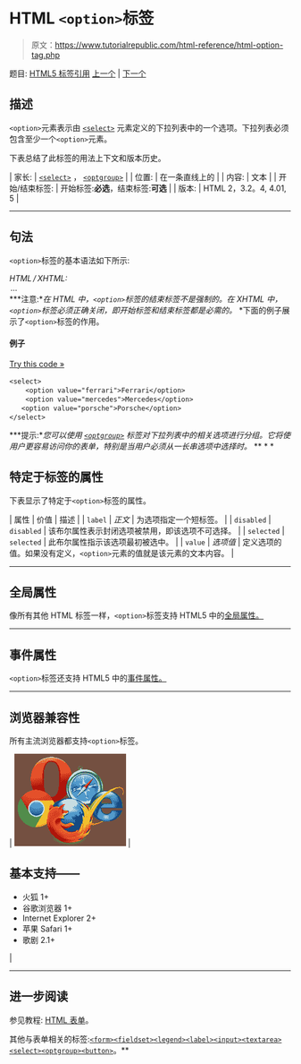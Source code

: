 # HTML `<option>`标签

> 原文：<https://www.tutorialrepublic.com/html-reference/html-option-tag.php>

题目: [HTML5 标签引用](html5-tags.php) [上一个](html-optgroup-tag.php) | [下一个](html5-output-tag.php)

## 描述

`<option>`元素表示由 [`<select>`](html-select-tag.php) 元素定义的下拉列表中的一个选项。下拉列表必须包含至少一个`<option>`元素。

下表总结了此标签的用法上下文和版本历史。

| 家长: | [`<select>`](html-select-tag.php) ， [`<optgroup>`](html-optgroup-tag.php) |
| 位置: | 在一条直线上的 |
| 内容: | 文本 |
| 开始/结束标签: | 开始标签:**必选**，结束标签:**可选** |
| 版本: | HTML 2，3.2。4, 4.01, 5 |

* * *

## 句法

`<option>`标签的基本语法如下所示:

*HTML / XHTML:* <option value="*option-value*"> ... </option> ***注意:**在 HTML 中，`<option>`标签的结束标签不是强制的。在 XHTML 中，`<option>`标签必须正确关闭，即开始标签和结束标签都是必需的。*  *下面的例子展示了`<option>`标签的作用。

#### 例子

[Try this code »](../codelab.php?topic=html&file=option-tag "Try this code using online Editor")

```
<select>
    <option value="ferrari">Ferrari</option>
    <option value="mercedes">Mercedes</option>
   <option value="porsche">Porsche</option>
</select>
```

 ***提示:**您可以使用 [`<optgroup>`](html-optgroup-tag.php) 标签对下拉列表中的相关选项进行分组。它将使用户更容易访问你的表单，特别是当用户必须从一长串选项中选择时。*  ** * *

## 特定于标签的属性

下表显示了特定于`<option>`标签的属性。

| 属性 | 价值 | 描述 |
| `label` | *正文* | 为选项指定一个短标签。 |
| `disabled` | `disabled` | 该布尔属性表示封闭选项被禁用，即该选项不可选择。 |
| `selected` | `selected` | 此布尔属性指示该选项最初被选中。 |
| `value` | *选项值* | 定义选项的值。如果没有定义，`<option>`元素的值就是该元素的文本内容。 |

* * *

## 全局属性

像所有其他 HTML 标签一样，`<option>`标签支持 HTML5 中的[全局属性。](html5-global-attributes.php)

* * *

## 事件属性

`<option>`标签还支持 HTML5 中的[事件属性。](html5-event-attributes.php)

* * *

## 浏览器兼容性

所有主流浏览器都支持`<option>`标签。

| ![Browsers Icon](img/e9331123c77668c1832e541c2fca1002.png) | 

## 基本支持——

*   火狐 1+
*   谷歌浏览器 1+
*   Internet Explorer 2+
*   苹果 Safari 1+
*   歌剧 2.1+

 |

* * *

## 进一步阅读

参见教程: [HTML 表单](../html-tutorial/html-forms.php)。

其他与表单相关的标签:[`<form>`](html-form-tag.php)[`<fieldset>`](html-fieldset-tag.php)[`<legend>`](html-legend-tag.php)[`<label>`](html-label-tag.php)[`<input>`](html-input-tag.php)[`<textarea>`](html-textarea-tag.php)[`<select>`](html-select-tag.php)[`<optgroup>`](html-optgroup-tag.php)[`<button>`](html-button-tag.php)。**